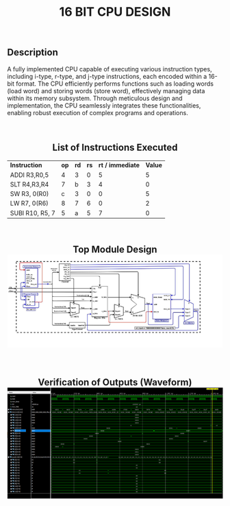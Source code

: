 <h1 align = "center"> 16 BIT CPU DESIGN </h1>
<br>

<h2><b>Description</b></h2>
<p>A fully implemented CPU capable of executing various instruction types, including i-type, r-type, and j-type instructions, each encoded within a 16-bit format. The CPU efficiently performs functions such as loading words (load word) and storing words (store word), effectively managing data within its memory subsystem. Through meticulous design and implementation, the CPU seamlessly integrates these functionalities, enabling robust execution of complex programs and operations.</p>

<br>

<h2 align = "center">List of Instructions Executed</h2>

<table align = "center">
<tr>
  <td><b>Instruction </b></td>
  <td><b>op </b></td>
  <td><b>rd </b></td>
  <td><b>rs</b></td>
  <td><b>rt / immediate </b></td>
  <td><b>Value</b></td>
</tr>

<tr>
  <td> ADDI R3,R0,5</td>
  <td>4</td>
   <td>3</td>
   <td>0</td>
   <td>5</td>
   <td>5</td>
</tr>

<tr>
  <td> SLT R4,R3,R4</td>
   <td>7</td>
   <td>b</td>
   <td>3</td>
   <td>4</td>
   <td>0</td>
</tr>

<tr>
  <td> SW R3, 0(R0)</td>
   <td>c</td>
   <td>3</td>
   <td>0</td>
   <td>0</td>
   <td>5</td>
</tr>

<tr>
  <td> LW R7, 0(R6)</td>
   <td>8</td>
   <td>7</td>
   <td>6</td>
   <td>0</td>
   <td>2</td>
</tr>

<tr>
  <td> SUBI R10, R5, 7</td>
   <td>5</td>
   <td>a</td>
   <td>5</td>
   <td>7</td>
   <td>0</td>
</tr>
</table>

<br>
<h2 align = "center" >
  Top Module Design 
  <br>
  <img  src = "top-module.PNG" >
</h1>

<br>
<h2 align = "center">
  Verification of Outputs (Waveform)
  <br>
  <img src = "cpu_project_waveform.png">
</h1>


